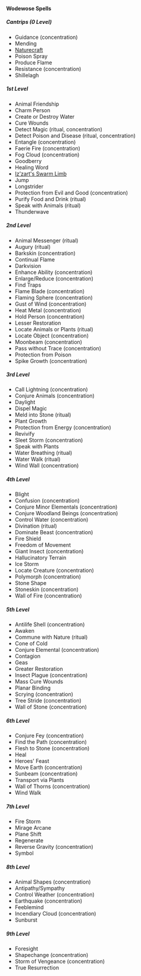 #### Wodewose Spells
<!-- Since Wodewoses have ritual casting, all ritual spells are marked as such. -->

##### Cantrips (0 Level)
- Guidance (concentration)
- Mending
- [Naturecraft](#Naturecraft_naturecraft)
- Poison Spray
- Produce Flame
- Resistance (concentration)
- Shillelagh

##### 1st Level
- Animal Friendship
- Charm Person
- Create or Destroy Water
- Cure Wounds
- Detect Magic (ritual, concentration)
- Detect Poison and Disease (ritual, concentration)
- Entangle (concentration)
- Faerie Fire (concentration)
- Fog Cloud (concentration)
- Goodberry
- Healing Word
- [Iz’zart's Swarm Limb](#Izzarts_Swarm_Limb_izzarts_swarm_limb)
- Jump
- Longstrider
- Protection from Evil and Good (concentration)
- Purify Food and Drink (ritual)
- Speak with Animals (ritual)
- Thunderwave

##### 2nd Level
- Animal Messenger (ritual)
- Augury (ritual)
- Barkskin (concentration)
- Continual Flame
- Darkvision
- Enhance Ability (concentration)
- Enlarge/Reduce (concentration)
- Find Traps
- Flame Blade (concentration)
- Flaming Sphere (concentration)
- Gust of Wind (concentration)
- Heat Metal (concentration)
- Hold Person (concentration)
- Lesser Restoration
- Locate Animals or Plants (ritual)
- Locate Object (concentration)
- Moonbeam (concentration)
- Pass without Trace (concentration)
- Protection from Poison
- Spike Growth (concentration)

##### 3rd Level
- Call Lightning (concentration)
- Conjure Animals (concentration)
- Daylight
- Dispel Magic
- Meld into Stone (ritual)
- Plant Growth
- Protection from Energy (concentration)
- Revivify
- Sleet Storm (concentration)
- Speak with Plants
- Water Breathing (ritual)
- Water Walk (ritual)
- Wind Wall (concentration)

##### 4th Level
- Blight
- Confusion (concentration)
- Conjure Minor Elementals (concentration)
- Conjure Woodland Beings (concentration)
- Control Water (concentration)
- Divination (ritual)
- Dominate Beast (concentration)
- Fire Shield
- Freedom of Movement
- Giant Insect (concentration)
- Hallucinatory Terrain
- Ice Storm
- Locate Creature (concentration)
- Polymorph (concentration)
- Stone Shape
- Stoneskin (concentration)
- Wall of Fire (concentration)

##### 5th Level
- Antilife Shell (concentration)
- Awaken
- Commune with Nature (ritual)
- Cone of Cold
- Conjure Elemental (concentration)
- Contagion
- Geas
- Greater Restoration
- Insect Plague (concentration)
- Mass Cure Wounds
- Planar Binding
- Scrying (concentration)
- Tree Stride (concentration)
- Wall of Stone (concentration)

##### 6th Level
- Conjure Fey (concentration)
- Find the Path (concentration)
- Flesh to Stone (concentration)
- Heal
- Heroes' Feast
- Move Earth (concentration)
- Sunbeam (concentration)
- Transport via Plants
- Wall of Thorns (concentration)
- Wind Walk

##### 7th Level
- Fire Storm
- Mirage Arcane
- Plane Shift
- Regenerate
- Reverse Gravity (concentration)
- Symbol

##### 8th Level
- Animal Shapes (concentration)
- Antipathy/Sympathy
- Control Weather (concentration)
- Earthquake (concentration)
- Feeblemind
- Incendiary Cloud (concentration)
- Sunburst

##### 9th Level
- Foresight
- Shapechange (concentration)
- Storm of Vengeance (concentration)
- True Resurrection
